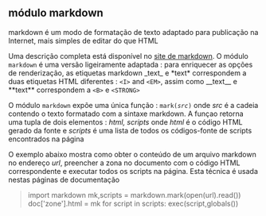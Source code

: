 ## módulo markdown

markdown é um modo de formatação de texto adaptado para publicação na
Internet, mais simples de editar do que HTML

Uma descrição completa está disponível
no [site de markdown](http://daringfireball.net/projects/markdown/).
O módulo `markdown` é uma versão ligeiramente adaptada : para enriquecer as
opções de renderização, as etiquetas markdown \_text\_ e \*text\*
correspondem a duas etiquetas HTML diferentes : `<I>` and `<EM>`,
assim como \_\_text\_\_ e \*\*text\*\* correspondem a `<B>` e
`<STRONG>`

O módulo `markdown` expõe uma única função : <code>mark(_src_)</code>
onde *src* é a cadeia contendo o texto formatado com a sintaxe
markdown. A funçao retorna uma tupla de dois elementos : *html, scripts*
 onde *html* é o código HTML gerado da fonte e *scripts* é uma
lista de todos os códigos-fonte de scripts encontrados na página

O exemplo abaixo mostra como obter o conteúdo de um arquivo markdown
no endereço _url_, preencher a zona no documento com o código HTML
correspondente e executar todos os scripts na página. Esta técnica é
usada nestas páginas de documentação

<blockquote>
    import markdown
    mk,scripts = markdown.mark(open(url).read())
    doc['zone'].html = mk
    for script in scripts:
        exec(script,globals())
</blockquote>
